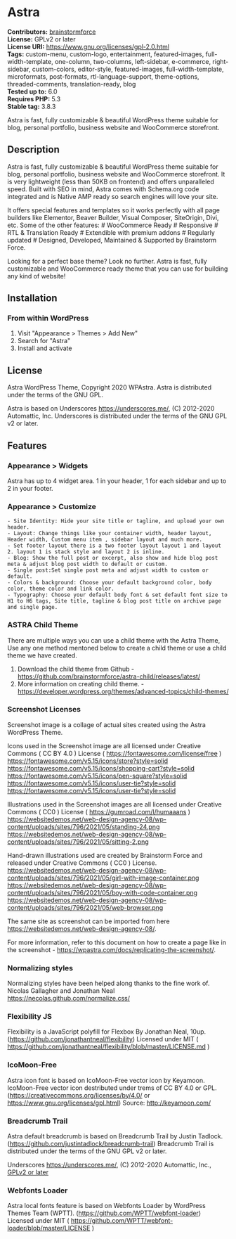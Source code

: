 # Astra #
**Contributors:** [brainstormforce](https://profiles.wordpress.org/brainstormforce/)  
**License:** GPLv2 or later  
**License URI:** https://www.gnu.org/licenses/gpl-2.0.html  
**Tags:** custom-menu, custom-logo, entertainment, featured-images, full-width-template, one-column, two-columns, left-sidebar, e-commerce, right-sidebar, custom-colors, editor-style, featured-images, full-width-template, microformats, post-formats, rtl-language-support, theme-options, threaded-comments, translation-ready, blog  
**Tested up to:** 6.0  
**Requires PHP:** 5.3  
**Stable tag:** 3.8.3  

Astra is fast, fully customizable & beautiful WordPress theme suitable for blog, personal portfolio, business website and WooCommerce storefront.

## Description ##

Astra is fast, fully customizable & beautiful WordPress theme suitable for blog, personal portfolio, business website and WooCommerce storefront. It is very lightweight (less than 50KB on frontend) and offers unparalleled speed. Built with SEO in mind, Astra comes with Schema.org code integrated and is Native AMP ready so search engines will love your site.

It offers special features and templates so it works perfectly with all page builders like Elementor, Beaver Builder, Visual Composer, SiteOrigin, Divi, etc. Some of the other features: # WooCommerce Ready # Responsive # RTL & Translation Ready # Extendible with premium addons # Regularly updated # Designed, Developed, Maintained & Supported by Brainstorm Force.

Looking for a perfect base theme? Look no further. Astra is fast, fully customizable and WooCommerce ready theme that you can use for building any kind of website!

## Installation ##

### From within WordPress ###
1. Visit "Appearance > Themes > Add New"
2. Search for "Astra"
3. Install and activate

## License ##

Astra WordPress Theme, Copyright 2020 WPAstra.
Astra is distributed under the terms of the GNU GPL.

Astra is based on Underscores https://underscores.me/, (C) 2012-2020 Automattic, Inc.
Underscores is distributed under the terms of the GNU GPL v2 or later.

## Features ##

### Appearance > Widgets ###
Astra has up to 4 widget area. 1 in your header, 1 for each sidebar and up to 2 in your footer.

### Appearance > Customize ###
	- Site Identity: Hide your site title or tagline, and upload your own header.
	- Layout: Change things like your container width, header layout, Header width, Custom menu item , sidebar layout and much more.
	- Set footer layout there is a two footer layout layout 1 and layout 2. layout 1 is stack style and layout 2 is inline.
	- Blog: Show the full post or excerpt, also show and hide blog post meta & adjust blog post width to default or custom.
	- Single post:Set single post meta and adjust width to custom or default.
	- Colors & background: Choose your default background color, body color, theme color and link color.
	- Typography: Choose your default body font & set default font size to H1 to H6 tags, Site title, tagline & blog post title on archive page and single page.

### ASTRA Child Theme ###

There are multiple ways you can use a child theme with the Astra Theme, Use any one method mentoned below to create a child theme or use a child theme we have created.

1. Download the child theme from Github - https://github.com/brainstormforce/astra-child/releases/latest/
2. More information on creating child theme. - https://developer.wordpress.org/themes/advanced-topics/child-themes/


### Screenshot Licenses ###

Screenshot image is a collage of actual sites created using the Astra WordPress Theme.

Icons used in the Screenshot image are all licensed under Creative Commons ( CC BY 4.0 ) License ( https://fontawesome.com/license/free )
https://fontawesome.com/v5.15/icons/store?style=solid
https://fontawesome.com/v5.15/icons/shopping-cart?style=solid
https://fontawesome.com/v5.15/icons/pen-square?style=solid
https://fontawesome.com/v5.15/icons/user-tie?style=solid
https://fontawesome.com/v5.15/icons/user-tie?style=solid

Illustrations used in the Screenshot images are all licensed under Creative Commons ( CC0 ) License ( https://gumroad.com/l/humaaans )
https://websitedemos.net/web-design-agency-08/wp-content/uploads/sites/796/2021/05/standing-24.png
https://websitedemos.net/web-design-agency-08/wp-content/uploads/sites/796/2021/05/sitting-2.png

Hand-drawn illustrations used are created by Brainstorm Force and released under Creative Commons ( CC0 ) License.
https://websitedemos.net/web-design-agency-08/wp-content/uploads/sites/796/2021/05/girl-with-image-container.png
https://websitedemos.net/web-design-agency-08/wp-content/uploads/sites/796/2021/05/boy-with-code-container.png
https://websitedemos.net/web-design-agency-08/wp-content/uploads/sites/796/2021/05/web-browser.png

The same site as screenshot can be imported from here https://websitedemos.net/web-design-agency-08/.

For more information, refer to this document on how to create a page like in the screenshot - https://wpastra.com/docs/replicating-the-screenshot/.

### Normalizing styles ###

Normalizing styles have been helped along thanks to the fine work of.
Nicolas Gallagher and Jonathan Neal https://necolas.github.com/normalize.css/

### Flexibility JS ###

Flexibility is a JavaScript polyfill for Flexbox By Jonathan Neal, 10up. (https://github.com/jonathantneal/flexibility)
Licensed under MIT ( https://github.com/jonathantneal/flexibility/blob/master/LICENSE.md )

### IcoMoon-Free ###

Astra icon font is based on IcoMoon-Free vector icon by Keyamoon.
IcoMoon-Free vector icon destributed under trems of CC BY 4.0 or GPL. (https://creativecommons.org/licenses/by/4.0/ or https://www.gnu.org/licenses/gpl.html)
Source: http://keyamoon.com/

### Breadcrumb Trail ###

Astra default breadcrumb is based on Breadcrumb Trail by Justin Tadlock. (https://github.com/justintadlock/breadcrumb-trail)
Breadcrumb Trail is distributed under the terms of the GNU GPL v2 or later.

Underscores
https://underscores.me/, (C) 2012-2020 Automattic, Inc., [GPLv2 or later](https://www.gnu.org/licenses/gpl-2.0.html)

### Webfonts Loader ###

Astra local fonts feature is based on Webfonts Loader by WordPress Themes Team (WPTT). (https://github.com/WPTT/webfont-loader)
Licensed under MIT ( https://github.com/WPTT/webfont-loader/blob/master/LICENSE )
